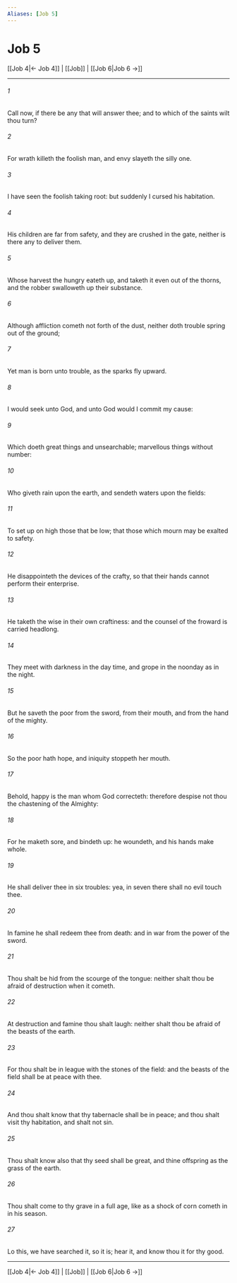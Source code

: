 ```yaml
---
Aliases: [Job 5]
---
```

# Job 5

[[Job 4|← Job 4]] | [[Job]] | [[Job 6|Job 6 →]]
***



###### 1 
Call now, if there be any that will answer thee; and to which of the saints wilt thou turn? 

###### 2 
For wrath killeth the foolish man, and envy slayeth the silly one. 

###### 3 
I have seen the foolish taking root: but suddenly I cursed his habitation. 

###### 4 
His children are far from safety, and they are crushed in the gate, neither is there any to deliver them. 

###### 5 
Whose harvest the hungry eateth up, and taketh it even out of the thorns, and the robber swalloweth up their substance. 

###### 6 
Although affliction cometh not forth of the dust, neither doth trouble spring out of the ground; 

###### 7 
Yet man is born unto trouble, as the sparks fly upward. 

###### 8 
I would seek unto God, and unto God would I commit my cause: 

###### 9 
Which doeth great things and unsearchable; marvellous things without number: 

###### 10 
Who giveth rain upon the earth, and sendeth waters upon the fields: 

###### 11 
To set up on high those that be low; that those which mourn may be exalted to safety. 

###### 12 
He disappointeth the devices of the crafty, so that their hands cannot perform their enterprise. 

###### 13 
He taketh the wise in their own craftiness: and the counsel of the froward is carried headlong. 

###### 14 
They meet with darkness in the day time, and grope in the noonday as in the night. 

###### 15 
But he saveth the poor from the sword, from their mouth, and from the hand of the mighty. 

###### 16 
So the poor hath hope, and iniquity stoppeth her mouth. 

###### 17 
Behold, happy is the man whom God correcteth: therefore despise not thou the chastening of the Almighty: 

###### 18 
For he maketh sore, and bindeth up: he woundeth, and his hands make whole. 

###### 19 
He shall deliver thee in six troubles: yea, in seven there shall no evil touch thee. 

###### 20 
In famine he shall redeem thee from death: and in war from the power of the sword. 

###### 21 
Thou shalt be hid from the scourge of the tongue: neither shalt thou be afraid of destruction when it cometh. 

###### 22 
At destruction and famine thou shalt laugh: neither shalt thou be afraid of the beasts of the earth. 

###### 23 
For thou shalt be in league with the stones of the field: and the beasts of the field shall be at peace with thee. 

###### 24 
And thou shalt know that thy tabernacle shall be in peace; and thou shalt visit thy habitation, and shalt not sin. 

###### 25 
Thou shalt know also that thy seed shall be great, and thine offspring as the grass of the earth. 

###### 26 
Thou shalt come to thy grave in a full age, like as a shock of corn cometh in in his season. 

###### 27 
Lo this, we have searched it, so it is; hear it, and know thou it for thy good.

***
[[Job 4|← Job 4]] | [[Job]] | [[Job 6|Job 6 →]]
